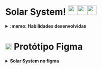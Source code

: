 # Solar System! <img src="https://cdn-icons-png.flaticon.com/512/124/124563.png" width="30px"><img src="https://cdn-icons-png.flaticon.com/512/1994/1994469.png" width="30px"><img src="https://cdn-icons-png.flaticon.com/512/1945/1945856.png" width="30px">

<details>
  <summary><strong>:memo: Habilidades desenvolvidas</strong></summary>
  
  * Utilizar JSX no React;

  * Utilizar corretamente o método `render()` para renderizar seus componentes;

  * Utilizar `import` para trazer componentes em diferentes arquivos;

  * Criar componentes de classe em React;

  * Criar múltiplos componentes a partir de um array;

  * Fazer uso de `props` corretamente;

  * Fazer uso de `PropTypes` para validar as `props de um componente`.
  </details>

<h1><img src="https://figmaelements.com/wp-content/uploads/2019/09/favicon-1.png" width="20px"> Protótipo Figma</h1>
<details>
 <summary><strong> Solar System no figma</strong></summary><br />
 
 * <a href=""> Acesse o protótipo</a>
 
<details>
<summary><strong> Veja a imagem </strong></summary>
<img src="https://user-images.githubusercontent.com/106771748/201222707-acdabadf-538f-4b76-b049-ce61a8fc6c79.png">
</details>

</details>
